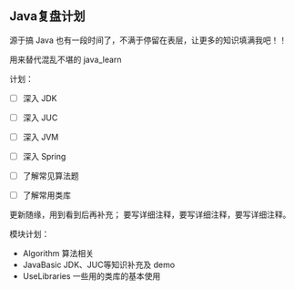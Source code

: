 ## Java复盘计划

源于搞 Java 也有一段时间了，不满于停留在表层，让更多的知识填满我吧！！

用来替代混乱不堪的 java_learn

计划：
- [ ] 深入 JDK
- [ ] 深入 JUC
- [ ] 深入 JVM
- [ ] 深入 Spring
- [ ] 了解常见算法题
- [ ] 了解常用类库


更新随缘，用到看到后再补充；
要写详细注释，要写详细注释，要写详细注释。

模块计划：
- Algorithm
  算法相关
- JavaBasic
  JDK、JUC等知识补充及 demo
- UseLibraries
  一些用的类库的基本使用